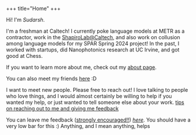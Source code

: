 +++
title="Home"
+++

Hi! I'm *Sudarsh*.

I'm a freshman at Caltech! I currently poke language models at METR as a contractor, work in the [ShapiroLab@Caltech](https://shapirolab.caltech.edu/), and also work on collusion among language models for my SPAR Spring 2024 project! In the past, I worked with startups, did Nanophotonics research at UC Irvine, and got good at Chess. 

If you want to learn more about me, check out my [about page](/about). 

You can also meet my friends [here](/friends.html) :D

I want to meet new people. Please free to reach out! I love talking to people who love things, and I would almost certainly be willing to help if you wanted my help, or just wanted to tell someone else about your work. [tips on reaching out to me and giving me feedback](/about/#reaching-out-to-me)

You can leave me feedback (<u>strongly encouraged!!</u>) *[here](https://sudarsh.com/feedback)*. You should have a very low bar for this :) Anything, and I mean anything, helps